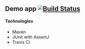 ## Demo app   [![Build Status](https://travis-ci.org/marcinESzulczyk/javaapp.svg?branch=master)](https://travis-ci.org/marcinESzulczyk/javaapp)

#### Technologies

- Maven
- JUnit with AssertJ
- Travis CI
